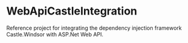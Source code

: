 WebApiCastleIntegration
=======================

Reference project for integrating the dependency injection framework Castle.Windsor with ASP.Net Web API.
